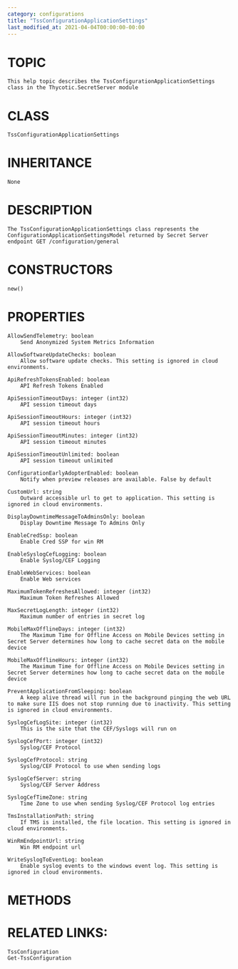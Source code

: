 ```yaml
---
category: configurations
title: "TssConfigurationApplicationSettings"
last_modified_at: 2021-04-04T00:00:00-00:00
---
```


# TOPIC
    This help topic describes the TssConfigurationApplicationSettings class in the Thycotic.SecretServer module

# CLASS
    TssConfigurationApplicationSettings

# INHERITANCE
    None

# DESCRIPTION
    The TssConfigurationApplicationSettings class represents the ConfigurationApplicationSettingsModel returned by Secret Server endpoint GET /configuration/general

# CONSTRUCTORS
    new()

# PROPERTIES
    AllowSendTelemetry: boolean
        Send Anonymized System Metrics Information

    AllowSoftwareUpdateChecks: boolean
        Allow software update checks. This setting is ignored in cloud environments.

    ApiRefreshTokensEnabled: boolean
        API Refresh Tokens Enabled

    ApiSessionTimeoutDays: integer (int32)
        API session timeout days

    ApiSessionTimeoutHours: integer (int32)
        API session timeout hours

    ApiSessionTimeoutMinutes: integer (int32)
        API session timeout minutes

    ApiSessionTimeoutUnlimited: boolean
        API session timeout unlimited

    ConfigurationEarlyAdopterEnabled: boolean
        Notify when preview releases are available. False by default

    CustomUrl: string
        Outward accessible url to get to application. This setting is ignored in cloud environments.

    DisplayDowntimeMessageToAdminsOnly: boolean
        Display Downtime Message To Admins Only

    EnableCredSsp: boolean
        Enable Cred SSP for win RM

    EnableSyslogCefLogging: boolean
        Enable Syslog/CEF Logging

    EnableWebServices: boolean
        Enable Web services

    MaximumTokenRefreshesAllowed: integer (int32)
        Maximum Token Refreshes Allowed

    MaxSecretLogLength: integer (int32)
        Maximum number of entries in secret log

    MobileMaxOfflineDays: integer (int32)
        The Maximum Time for Offline Access on Mobile Devices setting in Secret Server determines how long to cache secret data on the mobile device

    MobileMaxOfflineHours: integer (int32)
        The Maximum Time for Offline Access on Mobile Devices setting in Secret Server determines how long to cache secret data on the mobile device

    PreventApplicationFromSleeping: boolean
        A keep alive thread will run in the background pinging the web URL to make sure IIS does not stop running due to inactivity. This setting is ignored in cloud environments.

    SyslogCefLogSite: integer (int32)
        This is the site that the CEF/Syslogs will run on

    SyslogCefPort: integer (int32)
        Syslog/CEF Protocol

    SyslogCefProtocol: string
        Syslog/CEF Protocol to use when sending logs

    SyslogCefServer: string
        Syslog/CEF Server Address

    SyslogCefTimeZone: string
        Time Zone to use when sending Syslog/CEF Protocol log entries

    TmsInstallationPath: string
        If TMS is installed, the file location. This setting is ignored in cloud environments.

    WinRmEndpointUrl: string
        Win RM endpoint url

    WriteSyslogToEventLog: boolean
        Enable syslog events to the windows event log. This setting is ignored in cloud environments.

# METHODS

# RELATED LINKS:
    TssConfiguration
    Get-TssConfiguration
